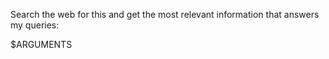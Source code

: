 Search the web for this and get the most relevant information that answers my queries: 

$ARGUMENTS 